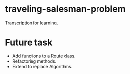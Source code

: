 # traveling-salesman-problem

Transcription for learning.

# Future task
+ Add functions to a Route class.
+ Refactoring methods.
+ Extend to replace Algorithms.
